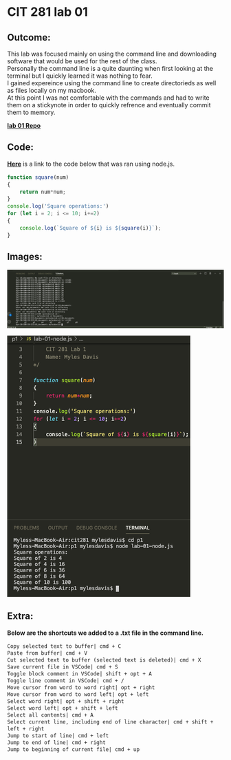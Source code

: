 # CIT 281 lab 01

## Outcome: 

This lab was focused mainly on using the command line and downloading software that would be used for the rest of the class.    
Personally the command line is a quite daunting when first looking at the terminal but I quickly learned it was nothing to fear.    
I gained expereince using the command line to create directorieds as well as files locally on my macbook.    
At this point I was not comfortable with the commands and had to write them on a stickynote in order to quickly refrence and eventually commit them to memory. 
   
**[lab 01 Repo](https://github.com/UO-CIT-Myles-P-D/cit281-lab01)**
   
## Code:

**[Here](https://github.com/Myles-P-D/cit281-lab01/blob/main/lab-01-node.js)** is a link to the code below that was ran using node.js.  

```javascript
function square(num)
{
    return num*num; 
}
console.log('Square operations:')
for (let i = 2; i <= 10; i+=2)
{
    console.log(`Square of ${i} is ${square(i)}`);
}
```

## Images: 

![folders image](https://github.com/Myles-P-D/cit281-lab01/blob/main/lab-01-folders.png?raw=true "Folders image")

![lab 01 image](https://github.com/Myles-P-D/cit281-lab01/blob/main/lab-01-node.png?raw=true "lab 01 screenshot")

## Extra:

**Below are the shortcuts we added to a .txt file in the command line.**
```
Copy selected text to buffer| cmd + C
Paste from buffer| cmd + V
Cut selected text to buffer (selected text is deleted)| cmd + X
Save current file in VSCode| cmd + S
Toggle block comment in VSCode| shift + opt + A
Toggle line comment in VSCode| cmd + /
Move cursor from word to word right| opt + right
Move cursor from word to word left| opt + left
Select word right| opt + shift + right
Select word left| opt + shift + left
Select all contents| cmd + A
Select current line, including end of line character| cmd + shift + left + right
Jump to start of line| cmd + left
Jump to end of line| cmd + right
Jump to beginning of current file| cmd + up
```



